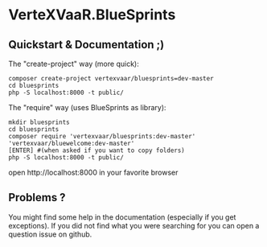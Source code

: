 # VerteXVaaR.BlueSprints

## Quickstart & Documentation ;)

The "create-project" way (more quick):

    composer create-project vertexvaar/bluesprints=dev-master
    cd bluesprints
    php -S localhost:8000 -t public/

The "require" way (uses BlueSprints as library):

    mkdir bluesprints
    cd bluesprints
    composer require 'vertexvaar/bluesprints:dev-master' 'vertexvaar/bluewelcome:dev-master'
    [ENTER] #(when asked if you want to copy folders)
    php -S localhost:8000 -t public/

open http://localhost:8000 in your favorite browser

## Problems ?

You might find some help in the documentation (especially if you get exceptions).
If you did not find what you were searching for you can open a question issue on github.
